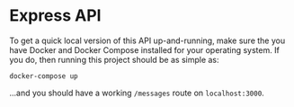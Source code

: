 # Express API


To get a quick local version of this API up-and-running, make sure the you have Docker and Docker Compose installed for your operating system. If you do, then running this project should be as simple as:

```
docker-compose up
``` 

...and you should have a working `/messages` route on `localhost:3000`.
